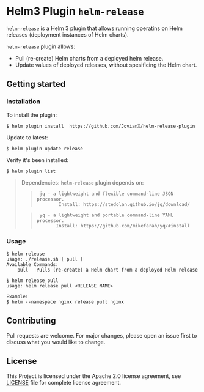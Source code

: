 # Helm3 Plugin `helm-release`
`helm-release` is a Helm 3 plugin that allows running operatins on Helm releases (deployment instances of Helm charts). 

`helm-release` plugin allows:

 * Pull (re-create) Helm charts from a deployed helm release.
 * Update values of deployed releases, without spesificing the Helm chart.

## Getting started
### Installation
To install the plugin:
```shell
$ helm plugin install  https://github.com/JovianX/helm-release-plugin
```
Update to latest:
```shell
$ helm plugin update release
```
Verify it's been installed:
```shell
$ helm plugin list
```

>
>
> Dependencies: `helm-release` plugin depends on:  
>>      jq - a lightweight and flexible command-line JSON processor.   
>>             Install: https://stedolan.github.io/jq/download/  
> 
>>      yq - a lightweight and portable command-line YAML processor.   
>>            Install: https://github.com/mikefarah/yq/#install
>

### Usage
```
$ helm release
usage: ./release.sh [ pull ]
Available Commands:
    pull   Pulls (re-create) a Helm chart from a deployed Helm release

$ helm release pull 
usage: helm release pull <RELEASE NAME>

Example:
$ helm --namespace nginx release pull nginx

```

## Contributing
Pull requests are welcome. For major changes, please open an issue first to discuss what you would like to change.

## License
This Project is licensed under the Apache 2.0 license agreement, see [LICENSE](https://github.com/JovianX/helm-release-plugin/blob/main/LICENSE) file for complete license agreement.